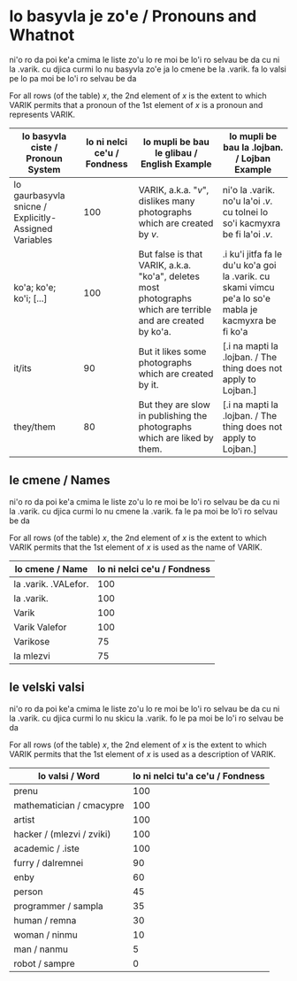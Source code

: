 lo basyvla je zo'e / Pronouns and Whatnot
=========================================

ni'o ro da poi ke'a cmima le liste zo'u lo re moi be lo'i ro selvau be da cu ni la .varik. cu djica curmi lo nu basyvla zo'e ja lo cmene be la .varik. fa lo valsi pe lo pa moi be lo'i ro selvau be da

For all rows (of the table) $x$, the 2nd element of $x$ is the extent to which VARIK permits that a pronoun of the 1st element of $x$ is a pronoun and represents VARIK.

| lo basyvla ciste / Pronoun System	| lo ni nelci ce'u / Fondness	| lo mupli be bau le glibau / English Example		| lo mupli be bau la .lojban. / Lojban Example		|
---	|--	|--		|--
| lo gaurbasyvla snicne / Explicitly-Assigned Variables	| 100	| VARIK, a.k.a. "$v$", dislikes many photographs which are created by $v$.	| ni'o la .varik. no'u la'oi .$v$. cu tolnei lo so'i kacmyxra be fi la'oi .$v$.	|
| ko'a; ko'e; ko'i; [...]	| 100	| But false is that VARIK, a.k.a. "ko'a", deletes most photographs which are terrible and are created by ko'a.	| .i ku'i jitfa fa le du'u ko'a goi la .varik. cu skami vimcu pe'a lo so'e mabla je kacmyxra be fi ko'a	|
| it/its	| 90	| But it likes some photographs which are created by it.		| [.i na mapti la .lojban. / The thing does not apply to Lojban.]	|
| they/them	| 80	| But they are slow in publishing the photographs which are liked by them.	| [.i na mapti la .lojban. / The thing does not apply to Lojban.]	|

## le cmene / Names
ni'o ro da poi ke'a cmima le liste zo'u lo re moi be lo'i ro selvau be da cu ni la .varik. cu djica curmi lo nu cmene la .varik. fa le pa moi be lo'i ro selvau be da

For all rows (of the table) $x$, the 2nd element of $x$ is the extent to which VARIK permits that the 1st element of $x$ is used as the name of VARIK.

| lo cmene / Name	| lo ni nelci ce'u / Fondness	|
|--	|--	|
| la .varik. .VALefor.	| 100	|
| la .varik.	| 100	|
| Varik	| 100	|
| Varik Valefor	| 100	|
| Varikose	| 75	|
| la mlezvi	| 75	|

## le velski valsi
ni'o ro da poi ke'a cmima le liste zo'u lo re moi be lo'i ro selvau be da cu ni la .varik. cu djica curmi lo nu skicu la .varik. fo le pa moi be lo'i ro selvau be da

For all rows (of the table) $x$, the 2nd element of $x$ is the extent to which VARIK permits that the 1st element of $x$ is used as a description of VARIK.

| lo valsi / Word	| lo ni nelci tu'a ce'u / Fondness	|
|--	|--	|
| prenu	| 100	|
| mathematician / cmacypre	| 100	|
| artist	| 100	|
| hacker / (mlezvi / zviki)	| 100	|
| academic / .iste	| 100	|
| furry / dalremnei	| 90	|
| enby	| 60	|
| person	| 45	|
| programmer / sampla	| 35	|
| human / remna	| 30	|
| woman / ninmu	| 10	|
| man / nanmu	| 5	|
| robot / sampre	| 0	|
